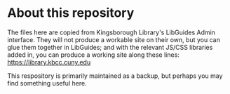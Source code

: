 # About this repository

The files here are copied from Kingsborough Library's LibGuides Admin interface. They will not produce a workable site on their own, but you can glue them together in LibGuides; and with the relevant JS/CSS libraries added in, you can produce a working site along these lines: https://library.kbcc.cuny.edu

This respository is primarily maintained as a backup, but perhaps you may find something useful here.
